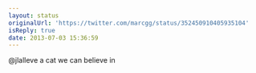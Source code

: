 ```yaml
---
layout: status
originalUrl: 'https://twitter.com/marcgg/status/352450910405935104'
isReply: true
date: 2013-07-03 15:36:59
---
```


@jlalleve a cat we can believe in
